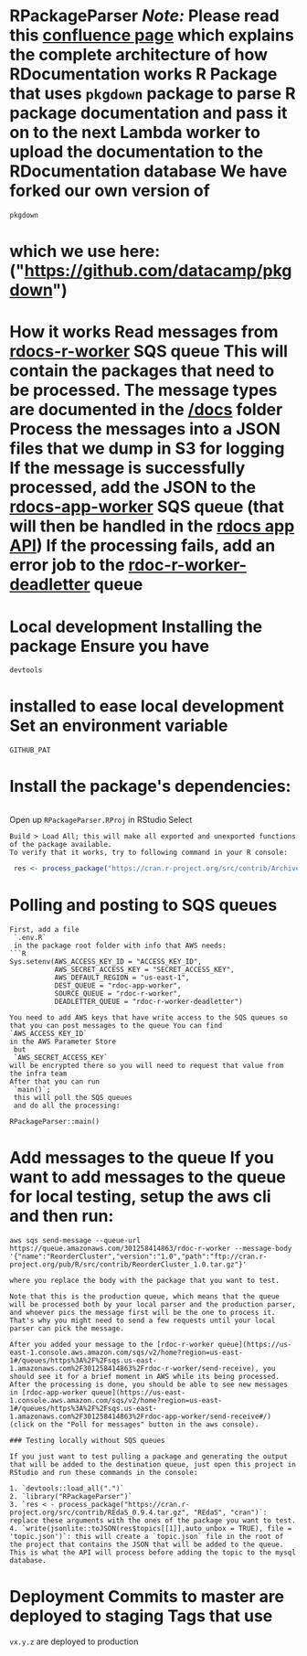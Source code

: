 # RPackageParser _Note:_ Please read this [confluence page](https://datacamp.atlassian.net/wiki/spaces/PRODENG/pages/2314469377/RDocumentation) which explains the complete architecture of how RDocumentation works R Package that uses `pkgdown` package to parse R package documentation and pass it on to the next Lambda worker to upload the documentation to the RDocumentation database We have forked our own version of 
`pkgdown` 
# which we use here: ("https://github.com/datacamp/pkgdown")

# How it works Read messages from [rdocs-r-worker](https://us-east-1.console.aws.amazon.com/sqs/v2/home?region=us-east-1#/queues/https%3A%2F%2Fsqs.us-east-1.amazonaws.com%2F301258414863%2Frdoc-r-worker) SQS queue This will contain the packages that need to be processed. The message types are documented in the [/docs](/docs) folder Process the messages into a JSON files that we dump in S3 for logging If the message is successfully processed, add the JSON to the [rdocs-app-worker](https://us-east-1.console.aws.amazon.com/sqs/v2/home?region=us-east-1#/queues/https%3A%2F%2Fsqs.us-east-1.amazonaws.com%2F301258414863%2Frdoc-app-worker) SQS queue (that will then be handled in the [rdocs app API](https://github.com/datacamp/RDocumentation-app/tree/master/api)) If the processing fails, add an error job to the [rdoc-r-worker-deadletter](https://us-east-1.console.aws.amazon.com/sqs/v2/home?region=us-east-1#/queues/https%3A%2F%2Fsqs.us-east-1.amazonaws.com%2F301258414863%2Frdoc-r-worker-deadletter) queue
# Local development  Installing the package Ensure you have 
`devtools` 
# installed to ease local development Set an environment variable 
`GITHUB_PAT`
# Install the package's dependencies:
 
  ```R remotes::install_github("datacamp/pkgdown", ref = "master") install.packages("aws.sqs", repos = c(getOption("repos"), "http://cloudyr.github.io/drat"))
```
 Open up 
 `RPackageParser.RProj` 
 in RStudio Select 

 ```
Build > Load All; this will make all exported and unexported functions of the package available.
To verify that it works, try to following command in your R console:
```

 ```R
  res <- process_package("https://cran.r-project.org/src/contrib/Archive/R6/R6_2.5.0.tar.gz", "R6", "cran")
  ```

# Polling and posting to SQS queues 

```
First, add a file
 `.env.R`
 in the package root folder with info that AWS needs:
```R
Sys.setenv(AWS_ACCESS_KEY_ID = "ACCESS_KEY_ID",
           AWS_SECRET_ACCESS_KEY = "SECRET_ACCESS_KEY",
           AWS_DEFAULT_REGION = "us-east-1",
           DEST_QUEUE = "rdoc-app-worker",
           SOURCE_QUEUE = "rdoc-r-worker",
           DEADLETTER_QUEUE = "rdoc-r-worker-deadletter")

You need to add AWS keys that have write access to the SQS queues so that you can post messages to the queue You can find `AWS_ACCESS_KEY_ID`
in the AWS Parameter Store
 but
 `AWS_SECRET_ACCESS_KEY`
will be encrypted there so you will need to request that value from the infra team
After that you can run
 `main()`;
 this will poll the SQS queues
 and do all the processing:

RPackageParser::main()
```

# Add messages to the queue If you want to add messages to the queue for local testing, setup the aws cli and then run:

```
aws sqs send-message --queue-url https://queue.amazonaws.com/301258414863/rdoc-r-worker --message-body '{"name":"ReorderCluster","version":"1.0","path":"ftp://cran.r-project.org/pub/R/src/contrib/ReorderCluster_1.0.tar.gz"}'

where you replace the body with the package that you want to test.

Note that this is the production queue, which means that the queue will be processed both by your local parser and the production parser, and whoever pics the message first will be the one to process it. That's why you might need to send a few requests until your local parser can pick the message.

After you added your message to the [rdoc-r-worker queue](https://us-east-1.console.aws.amazon.com/sqs/v2/home?region=us-east-1#/queues/https%3A%2F%2Fsqs.us-east-1.amazonaws.com%2F301258414863%2Frdoc-r-worker/send-receive), you should see it for a brief moment in AWS while its being processed. After the processing is done, you should be able to see new messages in [rdoc-app-worker queue](https://us-east-1.console.aws.amazon.com/sqs/v2/home?region=us-east-1#/queues/https%3A%2F%2Fsqs.us-east-1.amazonaws.com%2F301258414863%2Frdoc-app-worker/send-receive#/) (click on the "Poll for messages" button in the aws console).

### Testing locally without SQS queues

If you just want to test pulling a package and generating the output that will be added to the destination queue, just open this project in RStudio and run these commands in the console:

1. `devtools::load_all(".")`
2. `library("RPackageParser")`
3. `res < - process_package("https://cran.r-project.org/src/contrib/REdaS_0.9.4.tar.gz", "REdaS", "cran")`: replace these arguments with the ones of the package you want to test.
4. `write(jsonlite::toJSON(res$topics[[1]],auto_unbox = TRUE), file = 'topic.json')`: this will create a `topic.json` file in the root of the project that contains the JSON that will be added to the queue. This is what the API will process before adding the topic to the mysql database.
```

# Deployment  Commits to master are deployed to staging  Tags that use
`vx.y.z` 
are deployed to production
